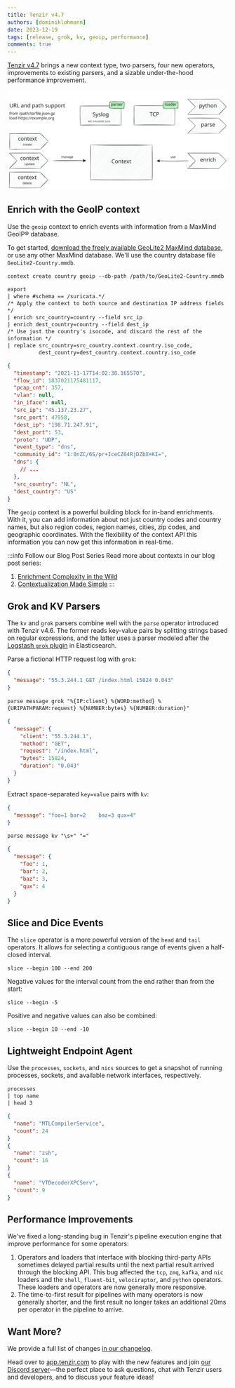 ```yaml
---
title: Tenzir v4.7
authors: [dominiklohmann]
date: 2023-12-19
tags: [release, grok, kv, geoip, performance]
comments: true
---
```


[Tenzir v4.7](https://github.com/tenzir/tenzir/releases/tag/v4.7.0) brings a new
context type, two parsers, four new operators, improvements to existing parsers,
and a sizable under-the-hood performance improvement.

![Tenzir v4.7](tenzir-v4.7.excalidraw.svg)

<!-- truncate -->

## Enrich with the GeoIP context

Use the `geoip` context to enrich events with information from a MaxMind GeoIP®
database.

To get started, [download the freely available GeoLite2 MaxMind
database](https://dev.maxmind.com/geoip/geolite2-free-geolocation-data), or use
any other MaxMind database. We'll use the country database file
`GeoLite2-Country.mmdb`.

```text {0} title="Create a 'geoip' context named 'country'"
context create country geoip --db-path /path/to/GeoLite2-Country.mmdb
```

```text {0} title="Enrich Suricata events with the 'country' context"
export
| where #schema == /suricata.*/
/* Apply the context to both source and destination IP address fields */
| enrich src_country=country --field src_ip
| enrich dest_country=country --field dest_ip
/* Use just the country's isocode, and discard the rest of the information */
| replace src_country=src_country.context.country.iso_code, 
          dest_country=dest_country.context.country.iso_code
```

```json {0} title="Possible output"
{
  "timestamp": "2021-11-17T14:02:38.165570",
  "flow_id": 1837021175481117,
  "pcap_cnt": 357,
  "vlan": null,
  "in_iface": null,
  "src_ip": "45.137.23.27",
  "src_port": 47958,
  "dest_ip": "198.71.247.91",
  "dest_port": 53,
  "proto": "UDP",
  "event_type": "dns",
  "community_id": "1:0nZC/6S/pr+IceCZ04RjDZbX+KI=",
  "dns": {
    // ...
  },
  "src_country": "NL",
  "dest_country": "US"
}
```

The `geoip` context is a powerful building block for in-band enrichments. With
it, you can add information about not just country codes and country names, but
also region codes, region names, cities, zip codes, and geographic coordinates.
With the flexibility of the context API this information you can now get this
information in real-time.

:::info Follow our Blog Post Series
Read more about contexts in our blog post series:
1. [Enrichment Complexity in the Wild](/blog/enrichment-complexity-in-the-wild)
2. [Contextualization Made Simple](/blog/contextualization-made-simple)
:::

## Grok and KV Parsers

The `kv` and `grok` parsers combine well with the `parse` operator introduced
with Tenzir v4.6. The former reads key-value pairs by splitting strings based on
regular expressions, and the latter uses a parser modeled after the [Logstash
`grok` plugin][logstash-grok] in Elasticsearch.

[logstash-grok]: https://www.elastic.co/guide/en/logstash/current/plugins-filters-grok.html

Parse a fictional HTTP request log with `grok`:

```json {0} title="Example input"
{
  "message": "55.3.244.1 GET /index.html 15824 0.043"
}
```

```text {0} title="Parse with grok"
parse message grok "%{IP:client} %{WORD:method} %{URIPATHPARAM:request} %{NUMBER:bytes} %{NUMBER:duration}"
```

```json {0} title="Example output"
{
  "message": {
    "client": "55.3.244.1",
    "method": "GET",
    "request": "/index.html",
    "bytes": 15824,
    "duration": "0.043"
  }
}
```

Extract space-separated `key=value` pairs with `kv`:

```json {0} title="Example input"
{
  "message": "foo=1 bar=2    baz=3 qux=4"
}
```

```text {0} title="Parse with kv"
parse message kv "\s+" "="
```

```json {0} title="Example output"
{
  "message": {
    "foo": 1,
    "bar": 2,
    "baz": 3,
    "qux": 4
  }
}
```

## Slice and Dice Events

The `slice` operator is a more powerful version of the `head` and `tail`
operators. It allows for selecting a contiguous range of events given a
half-closed interval.

```text {0} title="Get the second 100 events"
slice --begin 100 --end 200
```

Negative values for the interval count from the end rather than from the start:

```text {0} title="Get the last 5 events"
slice --begin -5
```

Positive and negative values can also be combined:

```text {0} title="Get everything but the first 10 and the last 10 events"
slice --begin 10 --end -10
```

## Lightweight Endpoint Agent

Use the `processes`, `sockets`, and `nics` sources to get a snapshot of running
processes, sockets, and available network interfaces, respectively.

```text {0} title="Top three running processes by name"
processes
| top name
| head 3
```

```json {0} title="Possible output"
{
  "name": "MTLCompilerService",
  "count": 24
}
{
  "name": "zsh",
  "count": 16
}
{
  "name": "VTDecoderXPCServ",
  "count": 9
}
```

## Performance Improvements

We've fixed a long-standing bug in Tenzir's pipeline execution engine that
improve performance for some operators:
1. Operators and loaders that interface with blocking third-party APIs sometimes
   delayed partial results until the next partial result arrived through the
   blocking API. This bug affected the `tcp`, `zmq`, `kafka`, and `nic` loaders
   and the `shell`, `fluent-bit`, `velociraptor`, and `python` operators. These
   loaders and operators are now generally more responsive.
2. The time-to-first result for pipelines with many operators is now generally
   shorter, and the first result no longer takes an additional 20ms per operator
   in the pipeline to arrive.

## Want More?

We provide a full list of changes [in our changelog](/changelog#v470).

Head over to [app.tenzir.com](https://app.tenzir.com) to play with the new
features and join [our Discord server](/discord)—the perfect place to ask
questions, chat with Tenzir users and developers, and to discuss your feature
ideas!

